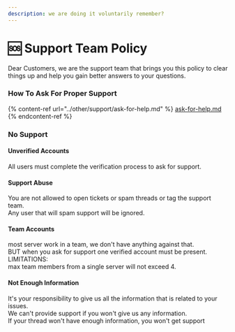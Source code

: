 ```yaml
---
description: we are doing it voluntarily remember?
---
```


# 🆘 Support Team Policy

Dear Customers, we are the support team that brings you this policy to clear things up and help you gain better answers to your questions.

### How To Ask For Proper Support&#x20;

{% content-ref url="../other/support/ask-for-help.md" %}
[ask-for-help.md](../other/support/ask-for-help.md)
{% endcontent-ref %}

### No Support

#### Unverified Accounts

All users must complete the verification process to ask for support.

#### Support Abuse

You are not allowed to open tickets or spam threads or tag the support team.\
Any user that will spam support will be ignored.

#### Team Accounts

most server work in a team, we don't have anything against that. \
BUT when you ask for support one verified account must be present. \
LIMITATIONS:\
max team members from a single server will not exceed 4.

#### Not Enough Information

It's your responsibility to give us all the information that is related to your issues.\
We can't provide support if you won't give us any information.\
If your thread won't have enough information, you won't get support
